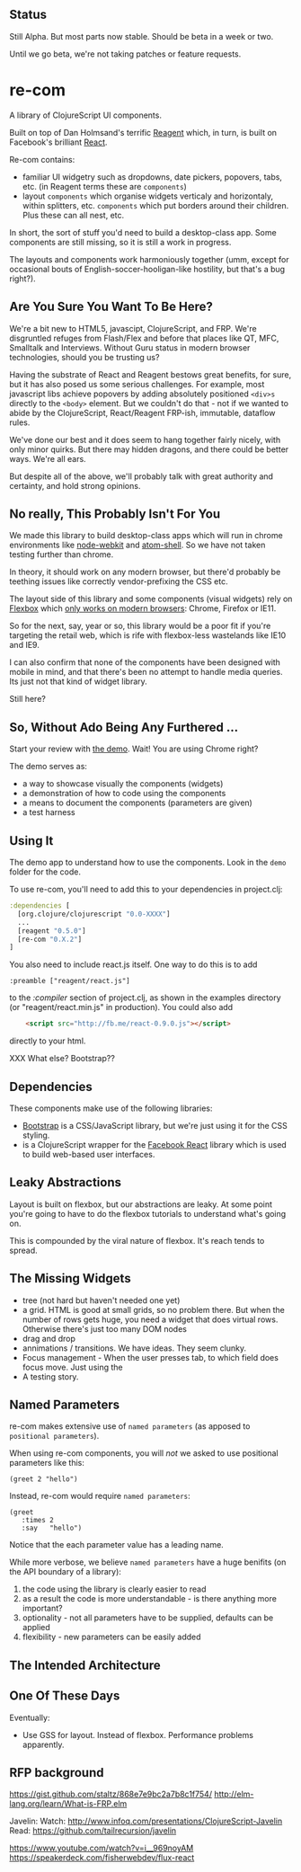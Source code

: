## Status

Still Alpha.  But most parts now stable.  Should be beta in a week or two.

Until we go beta, we're not taking patches or feature requests.

# re-com

A library of ClojureScript UI components. 

Built on top of Dan Holmsand's terrific [Reagent](http://holmsand.github.io/reagent) 
which, in turn, is built on Facebook's brilliant [React](http://facebook.github.io/react). 

Re-com contains:
* familiar UI widgetry such as dropdowns, date pickers, popovers, tabs, etc.  (in Reagent terms these are `components`)
* layout `components` which organise widgets verticaly and horizontaly, within splitters, etc. `components` which put borders around their children. Plus these can all nest, etc.

In short, the sort of stuff you'd need to build a desktop-class app. Some components are still missing, so it is still a work in progress. 

The layouts and components work harmoniously together (umm, except for occasional bouts of English-soccer-hooligan-like hostility, but that's a bug right?).

## Are You Sure You Want To Be Here?

We're a bit new to HTML5, javascipt, ClojureScript, and FRP.   We're disgruntled refuges from Flash/Flex and before that places like QT, MFC, Smalltalk and Interviews. Without Guru status in modern browser technologies, should you be trusting us?

Having the substrate of React and Reagent bestows great benefits, for sure, but it has also posed us some serious challenges. For example, most javascript libs achieve 
popovers by adding absolutely positioned `<div>s` directly to the `<body>` element. But we couldn't do that - not if 
we wanted to abide by the ClojureScript, React/Reagent FRP-ish, immutable, dataflow rules.   

We've done our best and 
it does seem to hang together fairly nicely, with only minor quirks.  But there may hidden dragons, and there could be better ways. We're all ears.

But despite all of the above, we'll probably talk with great authority and certainty, and hold strong opinions.

## No really, This Probably Isn't For You

We made this library to build desktop-class apps which will run in chrome environments like 
[node-webkit](https://github.com/rogerwang/node-webkit) 
and [atom-shell](https://github.com/atom/atom-shell). So we have not taken testing further than chrome. 

In theory, it should work on any modern browser, but there'd probably be teething issues like correctly vendor-prefixing the CSS etc.

The layout side of this library and some components (visual widgets) rely on [Flexbox](http://css-tricks.com/snippets/css/a-guide-to-flexbox/) 
which [only works on modern browsers](http://caniuse.com/#feat=flexbox): Chrome, Firefox or IE11.

So for the next, say, year or so, this library would be a poor fit if you're targeting the retail web, which is rife with flexbox-less wastelands like IE10 and IE9. 
 
I can also confirm that none of the components have been designed with mobile in mind, and that there's been no attempt to handle media queries.  Its just not that kind of widget library.

Still here?

## So, Without Ado Being Any Furthered ...

Start your review with [the demo](). Wait! You are using Chrome right? 

The demo serves as: 
  - a way to showcase visually the components (widgets)
  - a demonstration of how to code using the components
  - a means to document the components (parameters are given)
  - a test harness

## Using It

The demo app to understand how to use the components. Look in the `demo` folder for the code.

To use re-com, you'll need to add this to your dependencies in project.clj:

```clj
:dependencies [
  [org.clojure/clojurescript "0.0-XXXX"]
  ...
  [reagent "0.5.0"]
  [re-com "0.X.2"]
]
```


You also need to include react.js itself. One way to do this is to add

    :preamble ["reagent/react.js"]

to the *:compiler* section of project.clj, as shown in the examples
directory (or "reagent/react.min.js" in production). You could also
add

```html
    <script src="http://fb.me/react-0.9.0.js"></script>
```

directly to your html.

XXX What else?  Bootstrap??

## Dependencies

These components make use of the following libraries:

 * [Bootstrap](http://getbootstrap.com) is a CSS/JavaScript library, but we're just using it for the CSS styling.
 *  is a ClojureScript wrapper for the [Facebook React](http://facebook.github.io/react) 
   library which is used to build web-based user interfaces.

## Leaky Abstractions

Layout is built on flexbox, but our abstractions are leaky.  At some point 
you're going to have to do the flexbox tutorials to understand what's going on. 

This is compounded by the viral nature of flexbox. It's reach tends to spread.  

## The Missing Widgets

* tree  (not hard but haven't needed one yet)
* a grid. HTML is good at small grids, so no problem there. But when the number of 
rows gets huge, you need a widget that does virtual rows. Otherwise there's just too many DOM nodes 
* drag and drop
* annimations / transitions.  We have ideas.  They seem clunky.
* Focus management - When the user presses tab, to which field does focus move. Just using the 
* A testing story. 


## Named Parameters

re-com makes extensive use of `named parameters` (as apposed to `positional parameters`).  

When using re-com components, you will *not* we asked to use positional parameters like this:
```
(greet 2 "hello")
```

Instead, re-com would require `named parameters`:
```
(greet
   :times 2
   :say   "hello")
```

Notice that the each parameter value has a leading name. 

While more verbose, we believe `named parameters` have a huge benifits (on the API boundary of a library): 
1. the code using the library is clearly easier to read
2. as a result the code is more understandable - is there anything more important?
2. optionality  -  not all parameters have to be supplied, defaults can be applied
3. flexibility - new parameters can be easily added

## The Intended Architecture 



## One Of These Days 

Eventually:

* Use GSS for layout. Instead of flexbox.  Performance problems apparently. 

## RFP background



https://gist.github.com/staltz/868e7e9bc2a7b8c1f754/
http://elm-lang.org/learn/What-is-FRP.elm

Javelin:
Watch:     http://www.infoq.com/presentations/ClojureScript-Javelin
Read:        https://github.com/tailrecursion/javelin


https://www.youtube.com/watch?v=i__969noyAM
https://speakerdeck.com/fisherwebdev/flux-react

